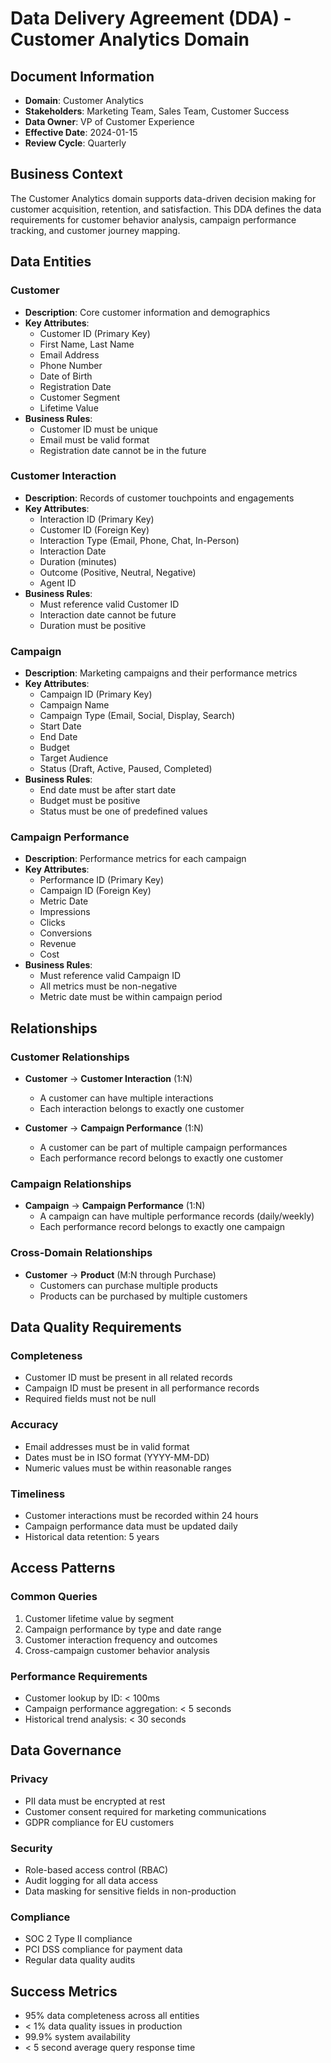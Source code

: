# Data Delivery Agreement (DDA) - Customer Analytics Domain

## Document Information
- **Domain**: Customer Analytics
- **Stakeholders**: Marketing Team, Sales Team, Customer Success
- **Data Owner**: VP of Customer Experience
- **Effective Date**: 2024-01-15
- **Review Cycle**: Quarterly

## Business Context
The Customer Analytics domain supports data-driven decision making for customer acquisition, retention, and satisfaction. This DDA defines the data requirements for customer behavior analysis, campaign performance tracking, and customer journey mapping.

## Data Entities

### Customer
- **Description**: Core customer information and demographics
- **Key Attributes**:
  - Customer ID (Primary Key)
  - First Name, Last Name
  - Email Address
  - Phone Number
  - Date of Birth
  - Registration Date
  - Customer Segment
  - Lifetime Value
- **Business Rules**:
  - Customer ID must be unique
  - Email must be valid format
  - Registration date cannot be in the future

### Customer Interaction
- **Description**: Records of customer touchpoints and engagements
- **Key Attributes**:
  - Interaction ID (Primary Key)
  - Customer ID (Foreign Key)
  - Interaction Type (Email, Phone, Chat, In-Person)
  - Interaction Date
  - Duration (minutes)
  - Outcome (Positive, Neutral, Negative)
  - Agent ID
- **Business Rules**:
  - Must reference valid Customer ID
  - Interaction date cannot be future
  - Duration must be positive

### Campaign
- **Description**: Marketing campaigns and their performance metrics
- **Key Attributes**:
  - Campaign ID (Primary Key)
  - Campaign Name
  - Campaign Type (Email, Social, Display, Search)
  - Start Date
  - End Date
  - Budget
  - Target Audience
  - Status (Draft, Active, Paused, Completed)
- **Business Rules**:
  - End date must be after start date
  - Budget must be positive
  - Status must be one of predefined values

### Campaign Performance
- **Description**: Performance metrics for each campaign
- **Key Attributes**:
  - Performance ID (Primary Key)
  - Campaign ID (Foreign Key)
  - Metric Date
  - Impressions
  - Clicks
  - Conversions
  - Revenue
  - Cost
- **Business Rules**:
  - Must reference valid Campaign ID
  - All metrics must be non-negative
  - Metric date must be within campaign period

## Relationships

### Customer Relationships
- **Customer** → **Customer Interaction** (1:N)
  - A customer can have multiple interactions
  - Each interaction belongs to exactly one customer

- **Customer** → **Campaign Performance** (1:N)
  - A customer can be part of multiple campaign performances
  - Each performance record belongs to exactly one customer

### Campaign Relationships
- **Campaign** → **Campaign Performance** (1:N)
  - A campaign can have multiple performance records (daily/weekly)
  - Each performance record belongs to exactly one campaign

### Cross-Domain Relationships
- **Customer** → **Product** (M:N through Purchase)
  - Customers can purchase multiple products
  - Products can be purchased by multiple customers

## Data Quality Requirements

### Completeness
- Customer ID must be present in all related records
- Campaign ID must be present in all performance records
- Required fields must not be null

### Accuracy
- Email addresses must be in valid format
- Dates must be in ISO format (YYYY-MM-DD)
- Numeric values must be within reasonable ranges

### Timeliness
- Customer interactions must be recorded within 24 hours
- Campaign performance data must be updated daily
- Historical data retention: 5 years

## Access Patterns

### Common Queries
1. Customer lifetime value by segment
2. Campaign performance by type and date range
3. Customer interaction frequency and outcomes
4. Cross-campaign customer behavior analysis

### Performance Requirements
- Customer lookup by ID: < 100ms
- Campaign performance aggregation: < 5 seconds
- Historical trend analysis: < 30 seconds

## Data Governance

### Privacy
- PII data must be encrypted at rest
- Customer consent required for marketing communications
- GDPR compliance for EU customers

### Security
- Role-based access control (RBAC)
- Audit logging for all data access
- Data masking for sensitive fields in non-production

### Compliance
- SOC 2 Type II compliance
- PCI DSS compliance for payment data
- Regular data quality audits

## Success Metrics
- 95% data completeness across all entities
- < 1% data quality issues in production
- 99.9% system availability
- < 5 second average query response time 